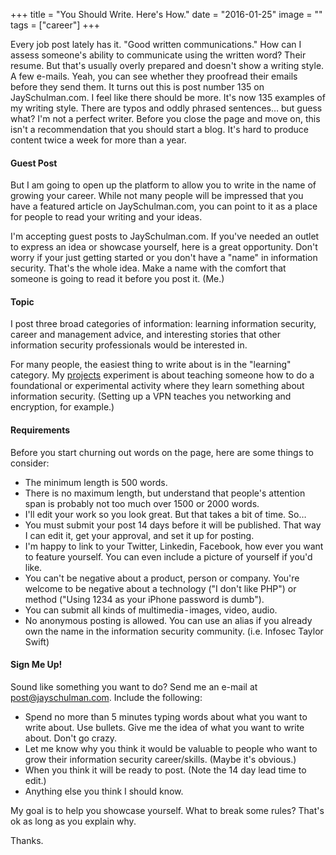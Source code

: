 +++
title = "You Should Write. Here's How."
date = "2016-01-25"
image = ""
tags = ["career"]
+++

Every job post lately has it. "Good written communications."
How can I assess someone's ability to communicate using the written word?
Their resume. But that's usually overly prepared and doesn't show a writing style.
A few e-mails. Yeah, you can see whether they proofread their emails before they send them.
It turns out this is post number 135 on JaySchulman.com. I feel like there should be more. It's now 135 examples of my writing style. There are typos and oddly phrased sentences… but guess what? I'm not a perfect writer.
Before you close the page and move on, this isn't a recommendation that you should start a blog. It's hard to produce content twice a week for more than a year.

#### Guest Post
But I am going to open up the platform to allow you to write in the name of growing your career. While not many people will be impressed that you have a featured article on JaySchulman.com, you can point to it as a place for people to read your writing and your ideas.

I'm accepting guest posts to JaySchulman.com. If you've needed an outlet to express an idea or showcase yourself, here is a great opportunity.
Don't worry if your just getting started or you don't have a "name" in information security. That's the whole idea. Make a name with the comfort that someone is going to read it before you post it. (Me.)

#### Topic
I post three broad categories of information: learning information security, career and management advice, and interesting stories that other information security professionals would be interested in.

For many people, the easiest thing to write about is in the "learning" category. My [projects](https://www.jayschulman.com/project) experiment is about teaching someone how to do a foundational or experimental activity where they learn something about information security. (Setting up a VPN teaches you networking and encryption, for example.)

#### Requirements
Before you start churning out words on the page, here are some things to consider:
- The minimum length is 500 words.
- There is no maximum length, but understand that people's attention span is probably not too much over 1500 or 2000 words.
- I'll edit your work so you look great. But that takes a bit of time. So…
- You must submit your post 14 days before it will be published. That way I can edit it, get your approval, and set it up for posting.
- I'm happy to link to your Twitter, Linkedin, Facebook, how ever you want to feature yourself. You can even include a picture of yourself if you'd like.
- You can't be negative about a product, person or company. You're welcome to be negative about a technology ("I don't like PHP") or method ("Using 1234 as your iPhone password is dumb").
- You can submit all kinds of multimedia - images, video, audio.
- No anonymous posting is allowed. You can use an alias if you already own the name in the information security community. (i.e. Infosec Taylor Swift)

#### Sign Me Up!
Sound like something you want to do?
Send me an e-mail at post@jayschulman.com. Include the following:
- Spend no more than 5 minutes typing words about what you want to write about. Use bullets. Give me the idea of what you want to write about. Don't go crazy.
- Let me know why you think it would be valuable to people who want to grow their information security career/skills. (Maybe it's obvious.)
- When you think it will be ready to post. (Note the 14 day lead time to edit.)
- Anything else you think I should know.

My goal is to help you showcase yourself. What to break some rules? That's ok as long as you explain why.

Thanks.